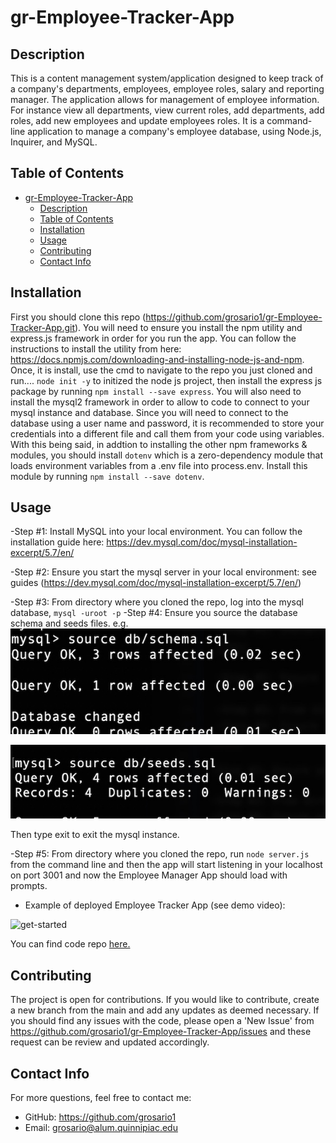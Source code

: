 # gr-Employee-Tracker-App
## Description

This is a content management system/application designed to keep track of a company's departments, employees, employee roles, salary and reporting manager. The application allows for management of employee information. For instance view all departments, view current roles, add departments, add roles, add new employees and update employees roles. It is a command-line application to manage a company's employee database, using Node.js, Inquirer, and MySQL.

## Table of Contents
- [gr-Employee-Tracker-App](#gr-employee-tracker-app)
  - [Description](#description)
  - [Table of Contents](#table-of-contents)
  - [Installation](#installation)
  - [Usage](#usage)
  - [Contributing](#contributing)
  - [Contact Info](#contact-info)

## Installation 

First you should clone this repo (https://github.com/grosario1/gr-Employee-Tracker-App.git). You will need to ensure you install the npm utility and express.js framework in order for you run the app. You can follow the instructions to install the utility from here: https://docs.npmjs.com/downloading-and-installing-node-js-and-npm. Once, it is install, use the cmd to navigate to the repo you just cloned and run.... `node init -y` to initized the node js project, then install the express js package by running `npm install --save express`. You will also need to install the mysql2 framework in order to allow to code to connect to your mysql instance and database. Since you will need to connect to the database using a user name and password, it is recommended to store your credentials into a different file and call them from your code using variables. With this being said, in addtion to installing the other npm frameworks & modules, you should install `dotenv` which is a zero-dependency module that loads environment variables from a .env file into process.env. Install this module by running `npm install --save dotenv`.
## Usage

-Step #1: Install MySQL into your local environment. You can follow the installation guide here: https://dev.mysql.com/doc/mysql-installation-excerpt/5.7/en/

-Step #2: Ensure you start the mysql server in your local environment: see guides (https://dev.mysql.com/doc/mysql-installation-excerpt/5.7/en/)

-Step #3: From directory where you cloned the repo, log into the mysql database, `mysql -uroot -p` 
-Step #4: Ensure you source the database schema and seeds files. 
e.g. \
![source-schema]("/../assets/source-schema.jpg)

![source-seeds]("/../assets/source-seeds.jpg)

Then type exit to exit the mysql instance.

-Step #5: From directory where you cloned the repo, run `node server.js` from the command line and then the app will start listening in your localhost on port 3001 and now the Employee Manager App should load with prompts.

- Example of deployed Employee Tracker App (see demo video):

![get-started]("./../public/assets/get-started-page.jpg)



You can find code repo [here.](https://github.com/grosario1/gr-Employee-Tracker-App) 

## Contributing
The project is open for contributions. If you would like to contribute, create a new branch from the main and add any updates as deemed necessary. If you should find any issues with the code, please open a 'New Issue' from https://github.com/grosario1/gr-Employee-Tracker-App/issues and these request can be review and updated accordingly.
## Contact Info
For more questions, feel free to contact me:

- GitHub: https://github.com/grosario1
- Email: grosario@alum.quinnipiac.edu
